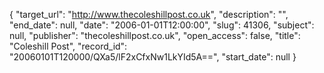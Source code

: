{
  "target_url": "http://www.thecoleshillpost.co.uk", 
  "description": "", 
  "end_date": null, 
  "date": "2006-01-01T12:00:00", 
  "slug": 41306, 
  "subject": null, 
  "publisher": "thecoleshillpost.co.uk", 
  "open_access": false, 
  "title": "Coleshill Post", 
  "record_id": "20060101T120000/QXa5/lF2xCfxNw1LkYId5A==", 
  "start_date": null
}

